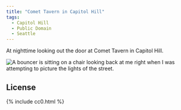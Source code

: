 ```yaml
---
title: "Comet Tavern in Capitol Hill"
tags:
  - Capitol Hill
  - Public Domain
  - Seattle
---
```


At nighttime looking out the door at Comet Tavern in Capitol Hill.

![A bouncer is sitting on a chair looking back at me right when I was attempting to picture the lights of the street.](/assets/images/2015/2015-06-13-comet-tavern-smaller.jpg)

## License

{% include cc0.html %}
